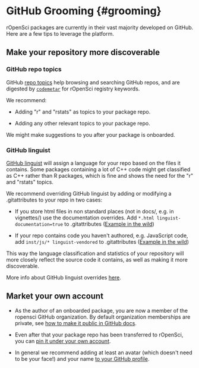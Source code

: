 # GitHub Grooming {#grooming}

rOpenSci packages are currently in their vast majority developed on GitHub. Here are a few tips to leverage the platform.

## Make your repository more discoverable

### GitHub repo topics

GitHub [repo topics](https://help.github.com/articles/classifying-your-repository-with-topics/) help browsing and searching GitHub repos, and are digested by [`codemetar`](https://github.com/ropensci/codemetar) for rOpenSci registry keywords.

We recommend:

* Adding "r" and "rstats" as topics to your package repo.

* Adding any other relevant topics to your package repo.

We might make suggestions to you after your package is onboarded.

### GitHub linguist

[GitHub linguist](https://github.com/github/linguist) will assign a language for your repo based on the files it contains. Some packages containing a lot of C++ code might get classified as C++ rather than R packages, which is fine and shows the need for the "r" and "rstats" topics.

We recommend overriding GitHub linguist by adding or modifying a .gitattributes to your repo in two cases:

* If you store html files in non standard places (not in docs/, e.g. in vignettes/) use the documentation overrides. Add `*.html linguist-documentation=true` to .gitattributes ([Example in the wild](https://github.com/ropensci/ecoengine/blob/56b64d8d29dfae430a776d1dd440b240452eb1bf/.gitattributes#L5))

* If your repo contains code you haven't authored, e.g. JavaScript code, add `inst/js/* linguist-vendored` to .gitattributes ([Example in the wild](https://github.com/ropensci/wellknown/blob/4435eb620eeae346d2cab7d62276c29dee29a898/.gitattributes#L1))

This way the language classification and statistics of your repository will more closely reflect the source code it contains, as well as making it more discoverable.

More info about GitHub linguist overrides [here](https://github.com/github/linguist#overrides).


## Market your own account

* As the author of an onboarded package, you are now a member of the ropensci GitHub organization. By default organization memberships are private, see [how to make it public in GitHub docs](https://help.github.com/articles/publicizing-or-hiding-organization-membership/).

* Even after that your package repo has been transferred to rOpenSci, you can [pin it under your own account](https://help.github.com/articles/pinning-repositories-to-your-profile/).

* In general we recommend adding at least an avatar (which doesn't need to be your face!) and your name [to your GitHub profile](https://help.github.com/articles/customizing-your-profile/).

